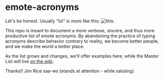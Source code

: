 emote-acronyms
==============

Let's be honest.  Usually "lol" is more like this:
![this](http://hugelolcdn.com/i700/197002.jpg).

This repo is meant to document a more verbose, sincere, and thus more productive list of emote acronyms.  By abandoning the practice of typing acronyms describe behavior contrary to reality, we become better people, and we make the world a better place.

As the list grows and changes, we'll offer examples here, while the Master List will live [on the wiki](https://github.com/hitjim/emote-acronyms/wiki).

Thanks!!
Jim Rice
saa-ws (stands at attention - while saluting)
